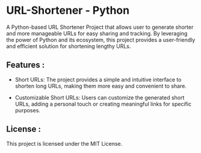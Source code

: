 # URL-Shortener - Python

A Python-based URL Shortener Project that allows user to generate shorter and more manageable URLs for easy sharing and tracking. By leveraging the power of Python and its ecosystem, this project provides a user-friendly and efficient solution for shortening lengthy URLs.

## Features : 
* Short URLs: The project provides a simple and intuitive interface to shorten long URLs, making them more easy and convenient to share.

* Customizable Short URLs: Users can customize the generated short URLs, adding a personal touch or creating meaningful links for specific purposes.


## License :
This project is licensed under the MIT License.
